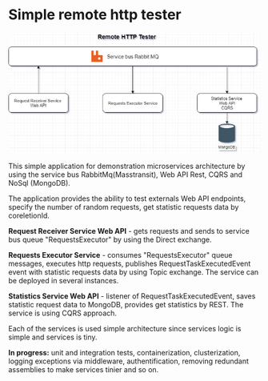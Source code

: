 # Simple remote http tester

![Diagram](https://github.com/LeonLdv/RemoteHttpTester/blob/master/doc/architecture-diagram.png)

This simple application for demonstration microservices architecture by using the service bus RabbitMq(Masstransit), Web API Rest, CQRS and NoSql (MongoDB).

The application provides the ability to test externals Web API  endpoints,  specify the number of random requests, get statistic requests data by coreletionId.

**Request Receiver Service Web API** - gets requests and sends to service bus queue "RequestsExecutor" by using the Direct exchange.

**Requests Executor Service** - consumes  "RequestsExecutor"  queue messages, executes http requests, publishes  RequestTaskExecutedEvent event with statistic requests data by using Topic exchange. The service can be deployed in several instances. 

**Statistics Service Web API** -  listener of RequestTaskExecutedEvent,
saves statistic request data to MongoDB, provides get statistics by REST. The service is using CQRS approach.  

Each of the services is used simple architecture since services logic is simple and services is tiny. 

**In progress:**  unit and integration tests, containerization, clusterization, logging exceptions via middleware, authentification, removing redundant assemblies to make services tinier and so on. 
